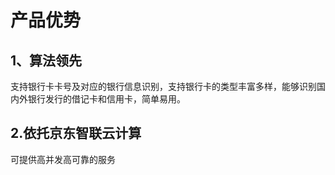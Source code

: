 # 产品优势

## 1、算法领先
支持银行卡卡号及对应的银行信息识别，支持银行卡的类型丰富多样，能够识别国内外银行发行的借记卡和信用卡，简单易用。

## 2.依托京东智联云计算
可提供高并发高可靠的服务